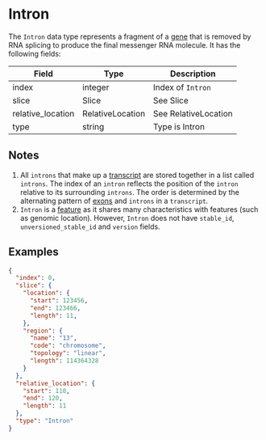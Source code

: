# Intron

The `Intron` data type represents a fragment of a [gene](./gene.md) that is removed by RNA splicing to produce the final messenger RNA molecule. It has the following fields:

| Field             | Type             | Description |
|-------------------|------------------|-------------|
| index             | integer          | Index of `Intron`
| slice             | Slice            | See Slice
| relative_location | RelativeLocation | See RelativeLocation
| type              | string           | Type is Intron

## Notes
1. All `introns` that make up a [transcript](./transcript.md) are stored together in a list called `introns`. The index of an `intron` reflects the position of the `intron` relative to its surrounding `introns`. The order is determined by the alternating pattern of [exons](./exon.md) and `introns` in a `transcript`.
2. `Intron` is a [feature](./feature.md) as it shares many characteristics with features (such as genomic location).  However, `Intron` does not have `stable_id`, `unversioned_stable_id` and `version` fields.

## Examples
```json
{
  "index": 0,
  "slice": {
    "location": {
      "start": 123456,
      "end": 123466,
      "length": 11,
    },
    "region": {
      "name": "13",
      "code": "chromosome",
      "topology": "linear",
      "length": 114364328
    }
  },
  "relative_location": {
    "start": 110,
    "end": 120,
    "length": 11
  },
  "type": "Intron"
}
```
